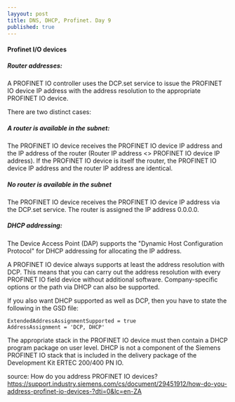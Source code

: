 ```yaml
---
layyout: post
title: DNS, DHCP, Profinet. Day 9 
published: true
---
```


#### Profinet I/O devices 

##### Router addresses:  

A PROFINET IO controller uses the DCP.set service to issue the PROFINET IO device 
IP address with the address resolution to the appropriate PROFINET IO device.

There are two distinct cases:

##### A router is available in the subnet:  

The PROFINET IO device receives the PROFINET IO device IP address and the IP address 
of the router (Router IP address <> PROFINET IO device IP address). If the PROFINET IO device 
is itself the router, the PROFINET IO device IP address and the router IP address are identical.


##### No router is available in the subnet  

The PROFINET IO device receives the PROFINET IO device IP address via the DCP.set service.
The router is assigned the IP address 0.0.0.0.

##### DHCP addressing:  

The Device Access Point (DAP) supports the "Dynamic Host Configuration Protocol" 
for DHCP addressing for allocating the IP address.  

A PROFINET IO device always supports at least the address resolution with DCP. 
This means that you can carry out the address resolution with every PROFINET IO field device 
without additional software. Company-specific options or the path via DHCP can also be supported.  

If you also want DHCP supported as well as DCP, then you have to state the following in the GSD file:  

	ExtendedAddressAssignmentSupported = true  
	AddressAssignment = 'DCP, DHCP'  

The appropriate stack in the PROFINET IO device must then contain a DHCP program package on user level. 
DHCP is not a component of the Siemens PROFINET IO stack that is included in the delivery package 
of the Development Kit ERTEC 200/400 PN IO.  

source: How do you address PROFINET IO devices?  
https://support.industry.siemens.com/cs/document/29451912/how-do-you-address-profinet-io-devices-?dti=0&lc=en-ZA



